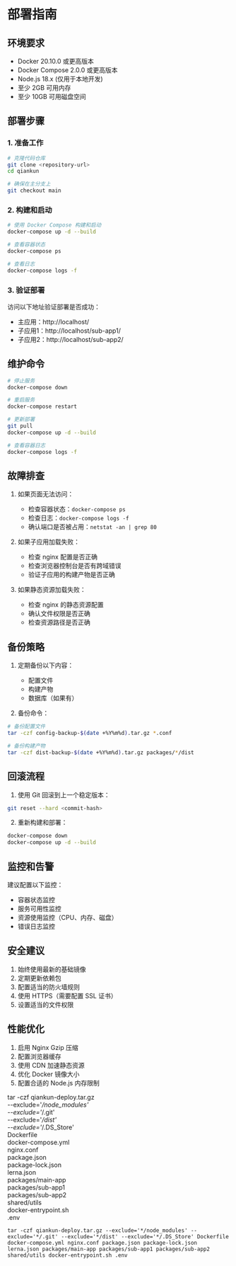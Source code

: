 # 部署指南

## 环境要求

- Docker 20.10.0 或更高版本
- Docker Compose 2.0.0 或更高版本
- Node.js 18.x (仅用于本地开发)
- 至少 2GB 可用内存
- 至少 10GB 可用磁盘空间

## 部署步骤

### 1. 准备工作

```bash
# 克隆代码仓库
git clone <repository-url>
cd qiankun

# 确保在主分支上
git checkout main
```

### 2. 构建和启动

```bash
# 使用 Docker Compose 构建和启动
docker-compose up -d --build

# 查看容器状态
docker-compose ps

# 查看日志
docker-compose logs -f
```

### 3. 验证部署

访问以下地址验证部署是否成功：

- 主应用：http://localhost/
- 子应用1：http://localhost/sub-app1/
- 子应用2：http://localhost/sub-app2/

## 维护命令

```bash
# 停止服务
docker-compose down

# 重启服务
docker-compose restart

# 更新部署
git pull
docker-compose up -d --build

# 查看容器日志
docker-compose logs -f
```

## 故障排查

1. 如果页面无法访问：
   - 检查容器状态：`docker-compose ps`
   - 检查日志：`docker-compose logs -f`
   - 确认端口是否被占用：`netstat -an | grep 80`

2. 如果子应用加载失败：
   - 检查 nginx 配置是否正确
   - 检查浏览器控制台是否有跨域错误
   - 验证子应用的构建产物是否正确

3. 如果静态资源加载失败：
   - 检查 nginx 的静态资源配置
   - 确认文件权限是否正确
   - 检查资源路径是否正确

## 备份策略

1. 定期备份以下内容：
   - 配置文件
   - 构建产物
   - 数据库（如果有）

2. 备份命令：
```bash
# 备份配置文件
tar -czf config-backup-$(date +%Y%m%d).tar.gz *.conf

# 备份构建产物
tar -czf dist-backup-$(date +%Y%m%d).tar.gz packages/*/dist
```

## 回滚流程

1. 使用 Git 回滚到上一个稳定版本：
```bash
git reset --hard <commit-hash>
```

2. 重新构建和部署：
```bash
docker-compose down
docker-compose up -d --build
```

## 监控和告警

建议配置以下监控：
- 容器状态监控
- 服务可用性监控
- 资源使用监控（CPU、内存、磁盘）
- 错误日志监控

## 安全建议

1. 始终使用最新的基础镜像
2. 定期更新依赖包
3. 配置适当的防火墙规则
4. 使用 HTTPS（需要配置 SSL 证书）
5. 设置适当的文件权限

## 性能优化

1. 启用 Nginx Gzip 压缩
2. 配置浏览器缓存
3. 使用 CDN 加速静态资源
4. 优化 Docker 镜像大小
5. 配置合适的 Node.js 内存限制 


tar -czf qiankun-deploy.tar.gz \
    --exclude='*/node_modules' \
    --exclude='*/.git' \
    --exclude='*/dist' \
    --exclude='*/.DS_Store' \
    Dockerfile \
    docker-compose.yml \
    nginx.conf \
    package.json \
    package-lock.json \
    lerna.json \
    packages/main-app \
    packages/sub-app1 \
    packages/sub-app2 \
    shared/utils \
    docker-entrypoint.sh \
    .env

    tar -czf qiankun-deploy.tar.gz --exclude='*/node_modules' --exclude='*/.git' --exclude='*/dist' --exclude='*/.DS_Store' Dockerfile docker-compose.yml nginx.conf package.json package-lock.json lerna.json packages/main-app packages/sub-app1 packages/sub-app2 shared/utils docker-entrypoint.sh .env